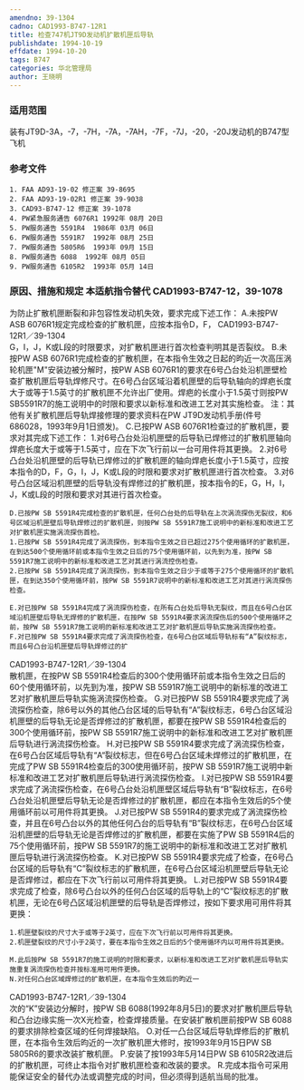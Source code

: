 ```yaml
---
amendno: 39-1304
cadno: CAD1993-B747-12R1
title: 检查747机JT9D发动机扩散机匣后导轨
publishdate: 1994-10-19
effdate: 1994-10-20
tags: B747
categories: 华北管理局
author: 王晓明
---
```


### 适用范围 
装有JT9D-3A，-7，-7H，-7A，-7AH，-7F，-7J，-20，-20J发动机的B747型飞机

<!--more-->
### 参考文件
    1. FAA AD93-19-02 修正案 39-8695
    2. FAA AD93-19-02R1 修正案 39-9038 
    3. CAD93-B747-12 修正案 39-1078 
    4. PW紧急服务通告 6076R1 1992年 08月 20日
    5. PW服务通告 5591R4  1986年 03月 06日
    6. PW服务通告 5591R7  1992年 08月 25日
    7. PW服务通告 5805R6  1993年 09月 15日
    8. PW服务通告 6088  1992年 08月 05日
    9. PW服务通告 6105R2  1993年 05月 14日

### 原因、措施和规定 本适航指令替代 CAD1993-B747-12，39-1078
为防止扩散机匣断裂和非包容性发动机失效，要求完成下述工作：
A.未按PW ASB 6076R1规定完成检查的扩散机匣，应按本指令D，F，
  CAD1993-B747-12R1／39-1304   
G，I，J，K或L段的时限要求，对扩散机匣进行首次检查判明其是否裂纹。 
    B.未按PW ASB 6076R1完成检查的扩散机匣，在本指令生效之日起的昀近一次高压涡轮机匣"M"安装边被分解时，按PW ASB 6076R1的要求在6号凸台处沿机匣壁检查扩散机匣后导轨焊修尺寸。在6号凸台区域沿着机匣壁的后导轨轴向的焊疤长度大于或等于1.5英寸的扩散机匣不允许出厂使用。焊疤的长度小于1.5英寸则按PW SB5591R7的施工说明中的时限和要求以新标准和改进工艺对其实施检查。
    注：其他有关扩散机匣后导轨焊接修理的要求资料在PW JT9D发动机手册(件号686028，1993年9月1日颁发)。
C.已按PW ASB 6076R1检查过的扩散机匣，要求对其完成下述工作：
    1.对6号凸台处沿机匣壁的后导轨已焊修过的扩散机匣轴向焊疤长度大于或等于1.5英寸，应在下次飞行前以一台可用件将其更换。 
    2.对6号凸台处沿机匣壁的后导轨已焊修过的扩散机匣的轴向焊疤长度小于1.5英寸，应按本指令的D，F，G，I，J，K或L段的时限和要求对扩散机匣进行首次检查。 
    3.对6号凸台区域沿机匣壁的后导轨没有焊修过的扩散机匣，按本指令的E，G，H，I，J，K或L段的时限和要求对其进行首次检查。 

    D.已按PW SB 5591R4完成检查的扩散机匣，任何凸台处的后导轨在上次涡流探伤无裂纹，和6号区域沿机匣壁后导轨焊修过的扩散机匣，则按PW SB 5591R7施工说明中的新标准和改进工艺对扩散机匣实施涡流探伤首检。 
    1.已按PW SB 5591R4完成了涡流探伤，到本指令生效之日已超过275个使用循环的扩散机匣，在到达500个使用循环前或本指令生效之日后的75个使用循环前，以先到为准，按PW SB 5591R7施工说明中的新标准和改进工艺对其进行涡流控伤检查。 
    2.已按PW SB 5591R4完成了涡流探伤，到本指令生效之日少于或等于275个使用循环的扩散机匣，在到达350个使用循环前，按PW SB 5591R7说明中的新标准和改进工艺对其进行涡流探伤检查。 

    E.对已按PW SB 5591R4完成了涡流探伤检查，在所有凸台处后导轨无裂纹，而且在6号凸台区域沿机匣壁后导轨无焊修的扩散机匣，在按PW SB 5591R4要求涡流探伤后的500个使用循环之前，按PW SB 5591R7施工说明的新标准和改进工艺对扩散机匣后导轨实施涡流探伤检查。 
    F.对已按PW SB 5591R4要求完成了涡流探伤检查，在6号凸台区域后导轨标有“A”裂纹标志，而且6号凸台沿机匣壁后导轨焊修过的扩

  CAD1993-B747-12R1／39-1304   
散机匣，在按PW SB 5591R4检查后的300个使用循环前或本指令生效之日后的60个使用循环前，以先到为准，按PW SB 5591R7施工说明中的新标准的改进工艺对扩散机匣后导轨实施涡流探伤检查。
    G.对已按PW SB 5591R4要求完成了涡流探伤检查，除6号以外的其他凸台区域的后导轨有“A”裂纹标志，6号凸台区域沿机匣壁的后导轨无论是否焊修过的扩散机匣，都要在按PW SB 5591R4检查后的300个使用循环前，按PW SB 5591R7施工说明中的新标准和改进工艺对扩散机匣后导轨进行涡流探伤检查。 
    H.对已按PW SB 5591R4要求完成了涡流探伤检查，在6号凸台区域后导轨有“A“裂纹标志，但在6号凸台区域未焊修过的扩散机匣，在完成了PW SB 5591R4检查后的300使用循环前，按PW SB 5591R7施工说明中新标准和改进工艺对扩散机匣后导轨进行涡流探伤检查。 
    I.对已按PW SB 5591R4要求完成了涡流探伤检查，在6号凸台处沿机匣壁区域后导轨有“B”裂纹标志，在6号凸台处沿机匣壁后导轨无论是否焊修过的扩散机匣，都应在本指令生效后的5个使用循环前以可用件将其更换。 
    J.对已按PW SB 5591R4的要求完成了涡流探伤检查，并且在6号凸台以外的其他任何凸台的后导轨有“B”裂纹标志，在6号凸台区域沿机匣壁的后导轨无论是否焊修过的扩散机匣，都要在实施了PW SB 5591R4后的75个使用循环前，按PW SB 5591R7的施工说明中的新标准和改进工艺对扩散机匣后导轨进行涡流探伤检查。 
    K.对已按PW SB 5591R4要求完成了检查，在6号凸台区域的后导轨有“C”裂纹标志的扩散机匣，在6号凸台区域沿机匣壁后导轨无论是否焊修过，都应在下次飞行前以可用件将其更换。 
    L.对已按PW SB 5591R4要求完成了检查，除6号凸台以外的任何凸台区域的后导轨上的“C”裂纹标志的扩散机匣，无论在6号凸区域沿机匣壁的后导轨是否焊修过，按如下要求用可用件将其更换： 

    1.机匣壁裂纹的尺寸大于或等于2英寸，应在下次飞行前以可用件将其更换。 
    2.机匣壁裂纹的尺寸小于2英寸，要在本指令生效之日后的5个使用循环内以可用件将其更换。 

    M.此后按PW SB 5591R7的施工说明的时限和要求，以新标准和改进工艺对扩散机匣后导轨实施重复涡流探伤检查并按标准用可用件更换。 
    N.对任何凸台区域焊修过的扩散机匣，在本指令生效后的昀近一
  CAD1993-B747-12R1／39-1304   
次的“K”安装边分解时，按PW SB 6088(1992年8月5日)的要求对扩散机匣后导轨和凸台边缘实施一次X光检查，检查焊接质量。在安装扩散机匣前按PW SB 6088的要求排除检查区域的任何焊接缺陷。
    O.对任一凸台区域后导轨焊修后的扩散机匣，在本指令生效后昀近的一次扩散机匣大修时，按1993年9月15日PW SB 5805R6的要求改装扩散机匣。 
    P.安装了按1993年5月14日PW SB 6105R2改进后的扩散机匣，可终止本指令对扩散机匣检查和改装的要求。 
    R.完成本指令可采用能保证安全的替代办法或调整完成的时间，但必须得到适航当局的批准。

